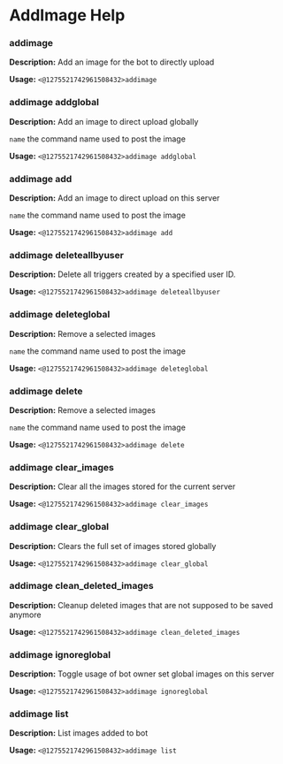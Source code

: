 # AddImage Help

### addimage

**Description:** Add an image for the bot to directly upload

**Usage:** `<@1275521742961508432>addimage`

### addimage addglobal

**Description:** Add an image to direct upload globally

`name` the command name used to post the image

**Usage:** `<@1275521742961508432>addimage addglobal`

### addimage add

**Description:** Add an image to direct upload on this server

`name` the command name used to post the image

**Usage:** `<@1275521742961508432>addimage add`

### addimage deleteallbyuser

**Description:** Delete all triggers created by a specified user ID.

**Usage:** `<@1275521742961508432>addimage deleteallbyuser`

### addimage deleteglobal

**Description:** Remove a selected images

`name` the command name used to post the image

**Usage:** `<@1275521742961508432>addimage deleteglobal`

### addimage delete

**Description:** Remove a selected images

`name` the command name used to post the image

**Usage:** `<@1275521742961508432>addimage delete`

### addimage clear_images

**Description:** Clear all the images stored for the current server

**Usage:** `<@1275521742961508432>addimage clear_images`

### addimage clear_global

**Description:** Clears the full set of images stored globally

**Usage:** `<@1275521742961508432>addimage clear_global`

### addimage clean_deleted_images

**Description:** Cleanup deleted images that are not supposed to be saved anymore

**Usage:** `<@1275521742961508432>addimage clean_deleted_images`

### addimage ignoreglobal

**Description:** Toggle usage of bot owner set global images on this server

**Usage:** `<@1275521742961508432>addimage ignoreglobal`

### addimage list

**Description:** List images added to bot

**Usage:** `<@1275521742961508432>addimage list`

